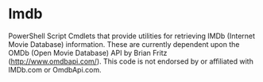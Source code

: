 Imdb
====

PowerShell Script Cmdlets that provide utilities for retrieving IMDb (Internet Movie Database) information. These are currently dependent upon the OMDb (Open Movie Database) API by Brian Fritz (http://www.omdbapi.com/). This code is not endorsed by or affiliated with IMDb.com or OmdbApi.com.
